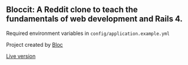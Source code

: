 ## Bloccit: A Reddit clone to teach the fundamentals of web development and Rails 4.

Required environment variables in `config/application.example.yml`

Project created by [Bloc](http://bloc.io)

[Live version](http://tiff-it.herokuapp.com/)